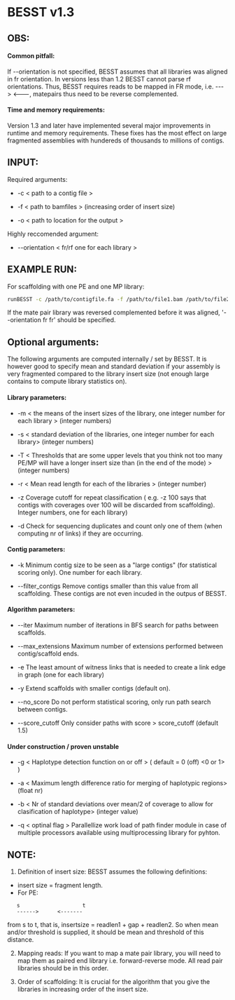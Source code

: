 BESST v1.3
======

OBS:
----
#### Common pitfall: ####

If --orientation is not specified, BESST assumes that all libraries was aligned in fr orientation.
In versions less than 1.2 BESST cannot parse rf orientations. Thus, BESST requires reads to be mapped in FR mode, i.e. --->  <---, matepairs thus need to be reverse complemented.


#### Time and memory requirements: ####
Version 1.3 and later have implemented several major improvements in runtime and memory requirements. These fixes has the most effect on large fragmented assemblies with hundereds of thousands to millions of contigs.
 
INPUT:
------
Required arguments:

* -c < path to a contig file >  

* -f < path to bamfiles >  (increasing order of insert size)

* -o < path to location for the output >

Highly reccomended argument:

* --orientation < fr/rf one for each library >

EXAMPLE RUN:
-----------
For scaffolding with one PE and one MP library:
```sh
runBESST -c /path/to/contigfile.fa -f /path/to/file1.bam /path/to/file2.bam -o /path/to/output --orientation fr rf
```
If the mate pair library was reversed complemented before it was aligned, '--orientation fr fr' should be specified.

Optional arguments:
-------------------

The following arguments are computed internally / set by BESST. It is however good to specify mean and standard deviation if your assembly is very fragmented compared to the library insert size (not enough large contains to compute library statistics on).

#### Library parameters: ####

* -m < the means of the insert sizes of the library, one integer number for each library > (integer numbers)

* -s < standard deviation of the libraries, one integer number for each library> (integer numbers)
 
* -T < Thresholds that are some upper levels that you think not too many PE/MP will have a longer insert size than (in the end of the mode) > (integer numbers) 

* -r < Mean read length for each of the libraries > (integer number) 

* -z <ints> Coverage cutoff for repeat classification ( e.g. -z 100 says that contigs with coverages over 100 will be discarded from scaffolding). Integer numbers, one for each library) 

* -d Check for sequencing duplicates and count only one of them (when computing nr of links) if they are occurring.

#### Contig parameters: ####

* -k <ints> Minimum contig size to be seen as a "large contigs" (for statistical scoring only). One number for each library.

* --filter_contigs <int> Remove contigs smaller than this value from all scaffolding. These contigs are not even incuded in the outpus of BESST.


#### Algorithm parameters: ####

* --iter <int> Maximum number of iterations in BFS search for paths between scaffolds.

* --max_extensions <int> Maximum number of extensions performed between contig/scaffold ends.

* -e <int> The least amount of witness links that is needed to create a link edge in graph (one for each library)

* -y Extend scaffolds with smaller contigs (default on).

* --no_score Do not perform statistical scoring, only run path search between contigs.

* --score_cutoff <float> Only consider paths with score > score_cutoff (default 1.5)



#### Under construction / proven unstable ####

* -g < Haplotype detection function on or off > ( default = 0 (off) <0 or 1> )

* -a < Maximum length difference ratio for merging of haplotypic regions> (float nr)
 
* -b < Nr of standard deviations over mean/2 of coverage to allow for clasification of haplotype> (integer value) 

* -q < optinal flag > Parallellize work load of path finder module in case of multiple processors available using multiprocessing library for pyhton.


NOTE:
-------

1. Definition of insert size: BESST assumes the following definitions: 
  * insert size = fragment length. 
  * For PE: 
```
   s                    t
   ------>      <-------
```
from s to t, that is, insertsize = readlen1 + gap + readlen2. So when mean and/or threshold is supplied, it should be mean and threshold of this distance.

2. Mapping reads: If you want to map a mate pair library, you will need to map them as paired end library i.e. forward-reverse mode. All read pair libraries should be in this order.

3. Order of scaffolding: It is crucial for the algorithm that you give the libraries in increasing order of the insert size.


